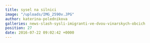 ```yaml
---
title: sysel na silnici
image: "/uploads/IMG_2590v.JPG"
author: katerina-polednikova
galleries: news-slash-sysli-imigranti-ve-dvou-vinarskych-obcich
position: 27
date: 2016-07-22 09:02:42 +0000
---
```

